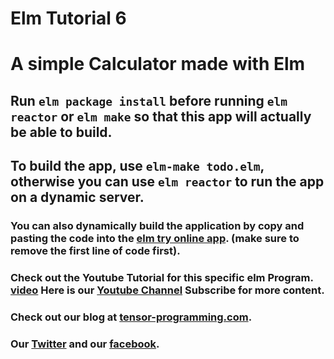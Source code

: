 # Elm Tutorial 6
# A simple Calculator made with Elm

## Run `elm package install` before running `elm reactor` or `elm make` so that this app will actually be able to build. 
## To build the app, use `elm-make todo.elm`, otherwise you can use `elm reactor` to run the app on a dynamic server. 

### You can also dynamically build the application by copy and pasting the code into the [elm try online app](http://elm-lang.org/try). (make sure to remove the first line of code first).

### Check out the Youtube Tutorial for this specific elm Program. [video](https://youtu.be/Bi4UwT5EI_A) Here is our [Youtube Channel](https://www.youtube.com/channel/UCYqCZOwHbnPwyjawKfE21wg) Subscribe for more content.

### Check out our blog at [tensor-programming.com](http://tensor-programming.com/).

### Our [Twitter](https://twitter.com/TensorProgram) and our [facebook](https://www.facebook.com/Tensor-Programming-1197847143611799/).
